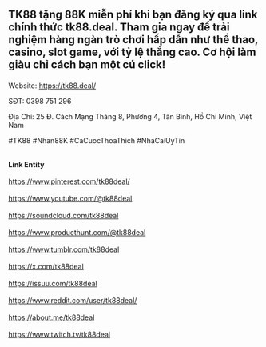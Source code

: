 ## TK88 tặng 88K miễn phí khi bạn đăng ký qua link chính thức tk88.deal. Tham gia ngay để trải nghiệm hàng ngàn trò chơi hấp dẫn như thể thao, casino, slot game, với tỷ lệ thắng cao. Cơ hội làm giàu chỉ cách bạn một cú click!</p>
<p>Website: <a href="https://tk88.deal/">https://tk88.deal/</a><p>
<p>SĐT: 0398 751 296</p>
<p>Địa Chỉ: 25 Đ. Cách Mạng Tháng 8, Phường 4, Tân Bình, Hồ Chí Minh, Việt Nam</p>
<p>#TK88 #Nhan88K #CaCuocThoaThich #NhaCaiUyTin</p>
<br><strong>Link Entity</strong><br>
<br><a href="https://www.pinterest.com/tk88deal/">https://www.pinterest.com/tk88deal/</a></br><br><a href="https://www.youtube.com/@tk88deal">https://www.youtube.com/@tk88deal</a></br><br><a href="https://soundcloud.com/tk88deal">https://soundcloud.com/tk88deal</a></br><br><a href="https://www.producthunt.com/@tk88deal">https://www.producthunt.com/@tk88deal</a></br><br><a href="https://www.tumblr.com/tk88deal">https://www.tumblr.com/tk88deal</a></br><br><a href="https://x.com/tk88deal">https://x.com/tk88deal</a></br><br><a href="https://issuu.com/tk88deal">https://issuu.com/tk88deal</a></br><br><a href="https://www.reddit.com/user/tk88deal/">https://www.reddit.com/user/tk88deal/</a></br><br><a href="https://about.me/tk88deal">https://about.me/tk88deal</a></br><br><a href="https://www.twitch.tv/tk88deal">https://www.twitch.tv/tk88deal</a></br>
